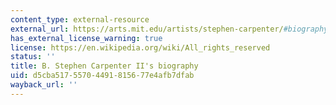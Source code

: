 ```yaml
---
content_type: external-resource
external_url: https://arts.mit.edu/artists/stephen-carpenter/#biography
has_external_license_warning: true
license: https://en.wikipedia.org/wiki/All_rights_reserved
status: ''
title: B. Stephen Carpenter II's biography
uid: d5cba517-5570-4491-8156-77e4afb7dfab
wayback_url: ''
---
```

